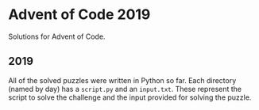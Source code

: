 # Advent of Code 2019

Solutions for Advent of Code.

## 2019

All of the solved puzzles were written in Python so far. Each directory (named by day) has a `script.py` and an `input.txt`. These represent the script to solve the challenge and the input provided for solving the puzzle.


